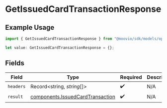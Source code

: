 # GetIssuedCardTransactionResponse

## Example Usage

```typescript
import { GetIssuedCardTransactionResponse } from "@moovio/sdk/models/operations";

let value: GetIssuedCardTransactionResponse = {};
```

## Fields

| Field                                                                                | Type                                                                                 | Required                                                                             | Description                                                                          |
| ------------------------------------------------------------------------------------ | ------------------------------------------------------------------------------------ | ------------------------------------------------------------------------------------ | ------------------------------------------------------------------------------------ |
| `headers`                                                                            | Record<string, *string*[]>                                                           | :heavy_check_mark:                                                                   | N/A                                                                                  |
| `result`                                                                             | [components.IssuedCardTransaction](../../models/components/issuedcardtransaction.md) | :heavy_check_mark:                                                                   | N/A                                                                                  |